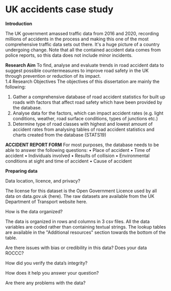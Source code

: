 # UK accidents case study




**Introduction**

The UK government amassed traffic data from 2016 and 2020, recording millions of accidents in the process and making this one of the most comprehensive traffic data sets out there. It's a huge picture of a country undergoing change.
Note that all the contained accident data comes from police reports, so this data does not include minor incidents.


**Research Aim**
To find, analyse and evaluate trends in road accident data to suggest possible countermeasures to improve road safety in the UK through prevention or reduction of its impact.  
1.4 Research Objectives
The objectives of this dissertation are mainly the following:
1.	Gather a comprehensive database of road accident statistics for built up roads with factors that affect road safety which have been provided by the database.
2.	Analyse data for the factors, which can impact accident rates (e.g. light conditions, weather, road surface conditions, types of junctions etc.)
3.	Determine type of road classes with highest and lowest amount of accident rates from analysing tables of road accident statistics and charts created from the database (STATS19)



**ACCIDENT REPORT FORM**
For most purposes, the database needs to be able to answer the following questions:
•	Place of accident
•	Time of accident
•	Individuals involved
•	Results of collision
•	Environmental conditions at sight and time of accident
•	Cause of accident



**Preparing data**

 Data location, licence, and privacy?

The license for this dataset is the Open Government Licence used by all data on data.gov.uk (here). The raw datasets are available from the UK Department of Transport website here.


 How is the data organized?

The data is organized in rows and columns in 3 csv files.
All the data variables are coded rather than containing textual strings. The lookup tables are available in the "Additional resources" section towards the bottom of the table.


 Are there issues with bias or credibility in this data? Does your data ROCCC?



 How did you verify the data’s integrity?


 How does it help you answer your question?


 Are there any problems with the data?









